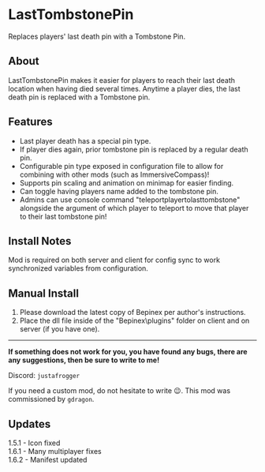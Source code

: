 # LastTombstonePin

Replaces players' last death pin with a Tombstone Pin.

## About

LastTombstonePin makes it easier for players to reach their last death location when having died several times. Anytime
a player dies, the last death pin is replaced with a Tombstone pin.

## Features

- Last player death has a special pin type.
- If player dies again, prior tombstone pin is replaced by a regular death pin.
- Configurable pin type exposed in configuration file to allow for combining with other mods (such as ImmersiveCompass)!
- Supports pin scaling and animation on minimap for easier finding.
- Can toggle having players name added to the tombstone pin.
- Admins can use console command "teleportplayertolasttombstone" alongside the argument of which player to teleport to
  move that player to their last tombstone pin!

## Install Notes

Mod is required on both server and client for config sync to work synchronized variables from configuration.

## Manual Install

1. Please download the latest copy of Bepinex per author's instructions.
2. Place the dll file inside of the "Bepinex\plugins\" folder on client and on server (if you have one).

---

**If something does not work for you, you have found any bugs, there are any suggestions, then be sure to write to me!**

Discord: `justafrogger`

If you need a custom mod, do not hesitate to write 😉.
This mod was commissioned by `gdragon`.

## Updates

1.5.1 - Icon fixed<br>
1.6.1 - Many multiplayer fixes<br>
1.6.2 - Manifest updated<br>
